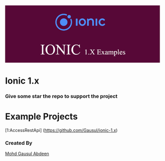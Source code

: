 ![Cover](cover.png)


# Ionic 1.x
 
### Give some star the repo to support the project


# Example Projects

[1:AccessRestApi] (https://github.com/Gausul/ionic-1.x)





### Created By

[Mohd Gausul Abdeen](https://www.linkedin.com/in/mohd-gausul-abdeen-71b7b226/)

